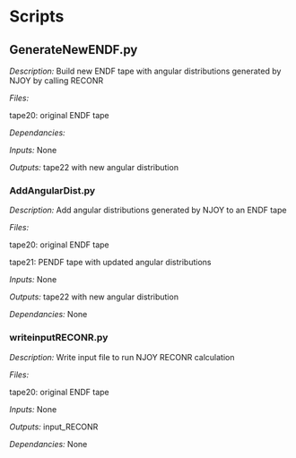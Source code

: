 # Scripts

## GenerateNewENDF.py

*Description:* Build new ENDF tape with angular distributions generated by NJOY by calling RECONR

*Files:*

tape20: original ENDF tape

*Dependancies:*

*Inputs:*
None

*Outputs:*
tape22 with new angular distribution

### AddAngularDist.py

*Description:* Add angular distributions generated by NJOY to an ENDF tape

*Files:*

tape20: original ENDF tape

tape21: PENDF tape with updated angular distributions

*Inputs:*
None

*Outputs:*
tape22 with new angular distribution

*Dependancies:*
None

### writeinputRECONR.py

*Description:* Write input file to run NJOY RECONR calculation

*Files:*

tape20: original ENDF tape

*Inputs:*
None

*Outputs:*
input_RECONR

*Dependancies:*
None

